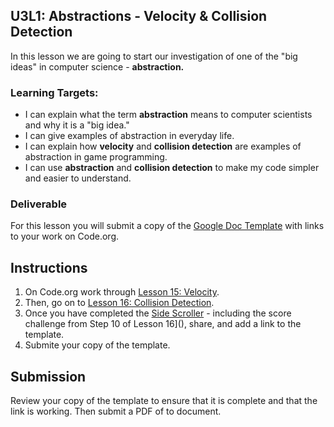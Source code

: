 
[//]: # (<p><iframe src="https://douglasurner.github.io/GDP1/units/3/U3L01-abstractions/" width="100%" height="666px"></iframe></p>)

## U3L1: Abstractions - Velocity & Collision Detection

In this lesson we are going to start our investigation of one of the "big ideas" in computer science - **abstraction.**

### Learning Targets:

* I can explain what the term **abstraction** means to computer scientists and why it is a "big idea."
* I can give examples of abstraction in everyday life.
* I can explain how **velocity** and **collision detection** are examples of abstraction in game programming.
* I can use **abstraction** and **collision detection** to make my code simpler and easier to understand.

### Deliverable

For this lesson you will submit a copy of the [Google Doc Template]() with links to your work on Code.org.

## Instructions

1. On Code.org work through [Lesson 15: Velocity]().
1. Then, go on to [Lesson 16: Collision Detection]().
1. Once you have completed the [Side Scroller]() - including the score challenge from Step 10 of Lesson 16](), share, and add a link to the template.
1. Submite your copy of the template.

## Submission

Review your copy of the template to ensure that it is complete and that the link is working. Then submit a PDF of to document.
